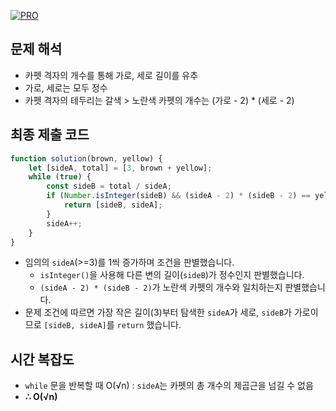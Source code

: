 [![PRO]][Link]

## 문제 해석

-   카펫 격자의 개수를 통해 가로, 세로 길이를 유추
-   가로, 세로는 모두 정수
-   카펫 격자의 테두리는 갈색 > 노란색 카펫의 개수는 (가로 - 2) \* (세로 - 2)

## 최종 제출 코드

```js
function solution(brown, yellow) {
    let [sideA, total] = [3, brown + yellow];
    while (true) {
        const sideB = total / sideA;
        if (Number.isInteger(sideB) && (sideA - 2) * (sideB - 2) == yellow) {
            return [sideB, sideA];
        }
        sideA++;
    }
}
```

-   임의의 `sideA`(>=3)를 1씩 증가하며 조건을 판별했습니다.
    -   `isInteger()`을 사용해 다른 변의 길이(`sideB`)가 정수인지 판별했습니다.
    -   `(sideA - 2) * (sideB - 2)`가 노란색 카펫의 개수와 일치하는지 판별했습니다.
-   문제 조건에 따르면 가장 작은 길이(3)부터 탐색한 `sideA`가 세로, `sideB`가 가로이므로 `[sideB, sideA]`를 `return` 했습니다.

## 시간 복잡도

-   `while` 문을 반복할 때 O(√n) : `sideA`는 카펫의 총 개수의 제곱근을 넘길 수 없음
-   **∴ O(√n)**

<!---------------------------------------------------------------------------->

[PRO]: https://github.com/GoSSaChin/algorithm-js/assets/107768516/67c43b52-bc3f-4571-a249-5519021afbb0
[Link]: https://school.programmers.co.kr/learn/courses/30/lessons/42842
